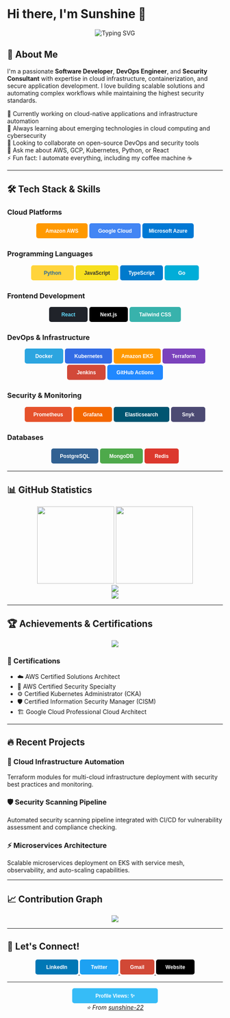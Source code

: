 # Hi there, I'm Sunshine 👋

<div align="center">
  <img src="https://readme-typing-svg.herokuapp.com?font=Fira+Code&size=30&duration=3000&pause=1000&color=36BCF7&center=true&vCenter=true&width=600&lines=Software+Developer;DevOps+Engineer;Security+Consultant;Cloud+Architect" alt="Typing SVG" />
</div>

## 🚀 About Me

I'm a passionate **Software Developer**, **DevOps Engineer**, and **Security Consultant** with expertise in cloud infrastructure, containerization, and secure application development. I love building scalable solutions and automating complex workflows while maintaining the highest security standards.

🔭 Currently working on cloud-native applications and infrastructure automation  
🌱 Always learning about emerging technologies in cloud computing and cybersecurity  
👯 Looking to collaborate on open-source DevOps and security tools  
💬 Ask me about AWS, GCP, Kubernetes, Python, or React  
⚡ Fun fact: I automate everything, including my coffee machine ☕

---

## 🛠️ Tech Stack & Skills

### Cloud Platforms
<div align="center">
  <svg width="120" height="35" xmlns="http://www.w3.org/2000/svg">
    <rect width="120" height="35" rx="5" fill="#FF9900"/>
    <text x="60" y="22" font-family="Arial, sans-serif" font-size="12" font-weight="bold" text-anchor="middle" fill="white">Amazon AWS</text>
  </svg>
  <svg width="120" height="35" xmlns="http://www.w3.org/2000/svg">
    <rect width="120" height="35" rx="5" fill="#4285F4"/>
    <text x="60" y="22" font-family="Arial, sans-serif" font-size="12" font-weight="bold" text-anchor="middle" fill="white">Google Cloud</text>
  </svg>
  <svg width="120" height="35" xmlns="http://www.w3.org/2000/svg">
    <rect width="120" height="35" rx="5" fill="#0078D4"/>
    <text x="60" y="22" font-family="Arial, sans-serif" font-size="12" font-weight="bold" text-anchor="middle" fill="white">Microsoft Azure</text>
  </svg>
</div>

### Programming Languages
<div align="center">
  <svg width="100" height="35" xmlns="http://www.w3.org/2000/svg">
    <rect width="100" height="35" rx="5" fill="#FFD43B"/>
    <text x="50" y="22" font-family="Arial, sans-serif" font-size="12" font-weight="bold" text-anchor="middle" fill="#306998">Python</text>
  </svg>
  <svg width="100" height="35" xmlns="http://www.w3.org/2000/svg">
    <rect width="100" height="35" rx="5" fill="#F7DF1E"/>
    <text x="50" y="22" font-family="Arial, sans-serif" font-size="12" font-weight="bold" text-anchor="middle" fill="#323330">JavaScript</text>
  </svg>
  <svg width="100" height="35" xmlns="http://www.w3.org/2000/svg">
    <rect width="100" height="35" rx="5" fill="#007ACC"/>
    <text x="50" y="22" font-family="Arial, sans-serif" font-size="12" font-weight="bold" text-anchor="middle" fill="white">TypeScript</text>
  </svg>
  <svg width="80" height="35" xmlns="http://www.w3.org/2000/svg">
    <rect width="80" height="35" rx="5" fill="#00ADD8"/>
    <text x="40" y="22" font-family="Arial, sans-serif" font-size="12" font-weight="bold" text-anchor="middle" fill="white">Go</text>
  </svg>
</div>

### Frontend Development
<div align="center">
  <svg width="90" height="35" xmlns="http://www.w3.org/2000/svg">
    <rect width="90" height="35" rx="5" fill="#20232A"/>
    <text x="45" y="22" font-family="Arial, sans-serif" font-size="12" font-weight="bold" text-anchor="middle" fill="#61DAFB">React</text>
  </svg>
  <svg width="90" height="35" xmlns="http://www.w3.org/2000/svg">
    <rect width="90" height="35" rx="5" fill="#000000"/>
    <text x="45" y="22" font-family="Arial, sans-serif" font-size="12" font-weight="bold" text-anchor="middle" fill="white">Next.js</text>
  </svg>
  <svg width="120" height="35" xmlns="http://www.w3.org/2000/svg">
    <rect width="120" height="35" rx="5" fill="#38B2AC"/>
    <text x="60" y="22" font-family="Arial, sans-serif" font-size="12" font-weight="bold" text-anchor="middle" fill="white">Tailwind CSS</text>
  </svg>
</div>

### DevOps & Infrastructure
<div align="center">
  <svg width="90" height="35" xmlns="http://www.w3.org/2000/svg">
    <rect width="90" height="35" rx="5" fill="#2CA5E0"/>
    <text x="45" y="22" font-family="Arial, sans-serif" font-size="12" font-weight="bold" text-anchor="middle" fill="white">Docker</text>
  </svg>
  <svg width="110" height="35" xmlns="http://www.w3.org/2000/svg">
    <rect width="110" height="35" rx="5" fill="#326ce5"/>
    <text x="55" y="22" font-family="Arial, sans-serif" font-size="12" font-weight="bold" text-anchor="middle" fill="white">Kubernetes</text>
  </svg>
  <svg width="110" height="35" xmlns="http://www.w3.org/2000/svg">
    <rect width="110" height="35" rx="5" fill="#FF9900"/>
    <text x="55" y="22" font-family="Arial, sans-serif" font-size="12" font-weight="bold" text-anchor="middle" fill="white">Amazon EKS</text>
  </svg>
  <svg width="100" height="35" xmlns="http://www.w3.org/2000/svg">
    <rect width="100" height="35" rx="5" fill="#7B42BC"/>
    <text x="50" y="22" font-family="Arial, sans-serif" font-size="12" font-weight="bold" text-anchor="middle" fill="white">Terraform</text>
  </svg>
  <svg width="90" height="35" xmlns="http://www.w3.org/2000/svg">
    <rect width="90" height="35" rx="5" fill="#D24939"/>
    <text x="45" y="22" font-family="Arial, sans-serif" font-size="12" font-weight="bold" text-anchor="middle" fill="white">Jenkins</text>
  </svg>
  <svg width="130" height="35" xmlns="http://www.w3.org/2000/svg">
    <rect width="130" height="35" rx="5" fill="#2088FF"/>
    <text x="65" y="22" font-family="Arial, sans-serif" font-size="12" font-weight="bold" text-anchor="middle" fill="white">GitHub Actions</text>
  </svg>
</div>

### Security & Monitoring
<div align="center">
  <svg width="110" height="35" xmlns="http://www.w3.org/2000/svg">
    <rect width="110" height="35" rx="5" fill="#E6522C"/>
    <text x="55" y="22" font-family="Arial, sans-serif" font-size="12" font-weight="bold" text-anchor="middle" fill="white">Prometheus</text>
  </svg>
  <svg width="90" height="35" xmlns="http://www.w3.org/2000/svg">
    <rect width="90" height="35" rx="5" fill="#F46800"/>
    <text x="45" y="22" font-family="Arial, sans-serif" font-size="12" font-weight="bold" text-anchor="middle" fill="white">Grafana</text>
  </svg>
  <svg width="130" height="35" xmlns="http://www.w3.org/2000/svg">
    <rect width="130" height="35" rx="5" fill="#005571"/>
    <text x="65" y="22" font-family="Arial, sans-serif" font-size="12" font-weight="bold" text-anchor="middle" fill="white">Elasticsearch</text>
  </svg>
  <svg width="80" height="35" xmlns="http://www.w3.org/2000/svg">
    <rect width="80" height="35" rx="5" fill="#4C4A73"/>
    <text x="40" y="22" font-family="Arial, sans-serif" font-size="12" font-weight="bold" text-anchor="middle" fill="white">Snyk</text>
  </svg>
</div>

### Databases
<div align="center">
  <svg width="110" height="35" xmlns="http://www.w3.org/2000/svg">
    <rect width="110" height="35" rx="5" fill="#316192"/>
    <text x="55" y="22" font-family="Arial, sans-serif" font-size="12" font-weight="bold" text-anchor="middle" fill="white">PostgreSQL</text>
  </svg>
  <svg width="100" height="35" xmlns="http://www.w3.org/2000/svg">
    <rect width="100" height="35" rx="5" fill="#4EA94B"/>
    <text x="50" y="22" font-family="Arial, sans-serif" font-size="12" font-weight="bold" text-anchor="middle" fill="white">MongoDB</text>
  </svg>
  <svg width="80" height="35" xmlns="http://www.w3.org/2000/svg">
    <rect width="80" height="35" rx="5" fill="#DC382D"/>
    <text x="40" y="22" font-family="Arial, sans-serif" font-size="12" font-weight="bold" text-anchor="middle" fill="white">Redis</text>
  </svg>
</div>

---

## 📊 GitHub Statistics

<div align="center">
  <img height="180em" src="https://github-readme-stats.vercel.app/api?username=sunshine-22&show_icons=true&theme=tokyonight&include_all_commits=true&count_private=true"/>
  <img height="180em" src="https://github-readme-stats.vercel.app/api/top-langs/?username=sunshine-22&layout=compact&langs_count=8&theme=tokyonight"/>
</div>

<div align="center">
  <img src="https://github-readme-streak-stats.herokuapp.com?user=sunshine-22&theme=tokyonight&hide_border=true" />
</div>

<div align="center">
  <img src="https://github-readme-activity-graph.vercel.app/graph?username=sunshine-22&theme=tokyo-night&hide_border=true&area=true" />
</div>

---

## 🏆 Achievements & Certifications

<div align="center">
  <img src="https://github-profile-trophy.vercel.app/?username=sunshine-22&theme=tokyonight&no-frame=true&row=1&column=6" />
</div>

### 🎯 Certifications
- ☁️ AWS Certified Solutions Architect
- 🔐 AWS Certified Security Specialty
- ⚙️ Certified Kubernetes Administrator (CKA)
- 🛡️ Certified Information Security Manager (CISM)
- 🏗️ Google Cloud Professional Cloud Architect

---

## 🔥 Recent Projects

### 🚀 Cloud Infrastructure Automation
Terraform modules for multi-cloud infrastructure deployment with security best practices and monitoring.

### 🛡️ Security Scanning Pipeline
Automated security scanning pipeline integrated with CI/CD for vulnerability assessment and compliance checking.

### ⚡ Microservices Architecture
Scalable microservices deployment on EKS with service mesh, observability, and auto-scaling capabilities.

---

## 📈 Contribution Graph

<div align="center">
  <img src="https://github-readme-stats.vercel.app/api/wakatime?username=sunshine-22&theme=tokyonight&layout=compact" />
</div>

---

## 🤝 Let's Connect!

<div align="center">
  <a href="https://linkedin.com/in/sunshine-22">
    <svg width="100" height="35" xmlns="http://www.w3.org/2000/svg">
      <rect width="100" height="35" rx="5" fill="#0077B5"/>
      <text x="50" y="22" font-family="Arial, sans-serif" font-size="12" font-weight="bold" text-anchor="middle" fill="white">LinkedIn</text>
    </svg>
  </a>
  <a href="https://twitter.com/sunshine_22">
    <svg width="90" height="35" xmlns="http://www.w3.org/2000/svg">
      <rect width="90" height="35" rx="5" fill="#1DA1F2"/>
      <text x="45" y="22" font-family="Arial, sans-serif" font-size="12" font-weight="bold" text-anchor="middle" fill="white">Twitter</text>
    </svg>
  </a>
  <a href="mailto:tsabarishkumar@gmail.com">
    <svg width="80" height="35" xmlns="http://www.w3.org/2000/svg">
      <rect width="80" height="35" rx="5" fill="#D14836"/>
      <text x="40" y="22" font-family="Arial, sans-serif" font-size="12" font-weight="bold" text-anchor="middle" fill="white">Gmail</text>
    </svg>
  </a>
  <a href="https://sabarish.in">
    <svg width="90" height="35" xmlns="http://www.w3.org/2000/svg">
      <rect width="90" height="35" rx="5" fill="#000000"/>
      <text x="45" y="22" font-family="Arial, sans-serif" font-size="12" font-weight="bold" text-anchor="middle" fill="white">Website</text>
    </svg>
  </a>
</div>

---

<div align="center">
  <svg width="200" height="35" xmlns="http://www.w3.org/2000/svg">
    <rect width="200" height="35" rx="5" fill="#36BCF7"/>
    <text x="100" y="22" font-family="Arial, sans-serif" font-size="12" font-weight="bold" text-anchor="middle" fill="white">Profile Views: ✨</text>
  </svg>
</div>

<div align="center">
  <i>⭐️ From <a href="https://github.com/sunshine-22">sunshine-22</a></i>
</div>